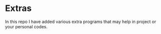 # Extras

In this repo I have added various extra programs that may help in project or your personal codes.
